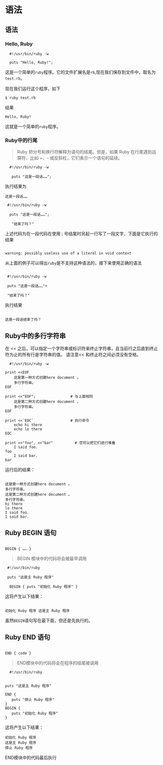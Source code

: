 # 语法

## 语法

### Hello, Ruby

```text
  #!/usr/bin/ruby -w

  puts "Hello, Ruby!";
```

这是一个简单的`ruby`程序。它的文件扩展名是`rb`,现在我们保存到文件中，取名为`test.rb`。

现在我们运行这个程序，如下

```text
$ ruby test.rb
```

结果

```text
Hello, Ruby!
```

这就是一个简单的`ruby`程序。

### Ruby中的行尾

> Ruby 把分号和换行符解释为语句的结尾。但是，如果 Ruby 在行尾遇到运算符，比如 +、- 或反斜杠，它们表示一个语句的延续。


```
  #!/usr/bin/ruby -w

   puts "这是一段话……";

``` 
执行结果为

```
这是一段话……

``` 
 
 ```
  #!/usr/bin/ruby -w

   puts "这是一段话……";

    "结束了吗？"

``` 
上述代码为在一段代码在使用`；`号结尾时另起一行写了一段文字，下面是它执行的结果
```

warning: possibly useless use of a literal in void context

``` 
从上面的例子可以得出`ruby`是不支持这种语法的，接下来使用正确的语法
```

 #!/usr/bin/ruby -w

 puts "这是一段话……"+

 "结束了吗？"

``` 
执行结果
```

这是一段话结束了吗？

``` 
## Ruby中的多行字符串
在 << 之后，可以指定一个字符串或标识符来终止字符串，且当前行之后直到终止符为止的所有行是字符串的值。
请注意<< 和终止符之间必须没有空格。
```
  #!/usr/bin/ruby -w

print <<EOF
    这是第一种方式创建here document 。
    多行字符串。
EOF
 
print <<"EOF";                # 与上面相同
    这是第二种方式创建here document 。
    多行字符串。
EOF
 
print <<`EOC`                 # 执行命令
    echo hi there
    echo lo there
EOC
 
print <<"foo", <<"bar"          # 您可以把它们进行堆叠
    I said foo.
foo
    I said bar.
bar

``` 
运行后的结果：
```

这是第一种方式创建here document 。
多行字符串。
这是第二种方式创建here document 。
多行字符串。
hi there
lo there
I said foo.
I said bar.

``` 
## Ruby BEGIN 语句
```

BEGIN { …… }

``` 
>BEGIN 模块中的代码将会被最早调用

```
 #!/usr/bin/ruby

 puts "这是主 Ruby 程序"

  BEGIN { puts "初始化 Ruby 程序" }

``` 
这将产生以下结果：
```

初始化 Ruby 程序 这是主 Ruby 程序

``` 
虽然`BEGIN`语句写在最下面，但还是先执行的。
## Ruby END 语句
```

END { code }

``` 
> END模块中的代码将会在程序的结尾被调用
```
  #!/usr/bin/ruby

 
puts "这是主 Ruby 程序"
 
END {
   puts "停止 Ruby 程序"
}
BEGIN {
   puts "初始化 Ruby 程序"
}

``` 
这将产生以下结果：
```
初始化 Ruby 程序
这是主 Ruby 程序
停止 Ruby 程序

```
END模块中的代码最后执行

